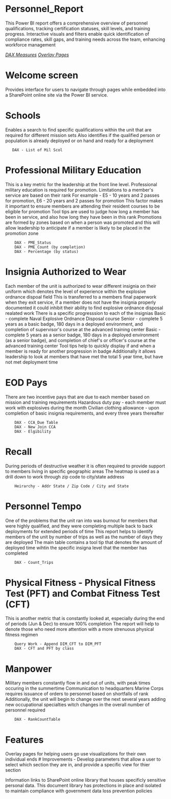 # Personnel_Report
This Power BI report offers a comprehensive overview of personnel qualifications, tracking certification statuses, skill levels, and training progress. Interactive visuals and filters enable quick identification of compliance rates, skill gaps, and training needs across the team, enhancing workforce management

*[DAX Measures](https://github.com/AdamClem/Personnel_Report/tree/main/DAX)*
*[Overlay Pages](https://github.com/AdamClem/Personnel_Report/tree/main/Overlay_Pages])*


# Welcome screen
Provides interface for users to navigate through pages while embedded into a SharePoint online site via the Power BI service.

# Schools
Enables a search to find specific qualifications within the unit that are required for different mission sets
Also identifies if the qualified person or population is already deployed or on hand and ready for a deployment

       DAX - List of Mil Scol

# Professional Military Education
This is a key metric for the leadership at the front line level. Professional military education is required for promotion. Limitations to a member's service are based on their rank
        For example - E5 - 10 years and 2 passes for promotion, E6 - 20 years and 2 passes for promotion
This factor makes it important to ensure members are attending their resident courses to be eligible for promotion
Tool tips are used to judge how long a member has been in service, and also how long they have been in this rank
        Promotions are formed by zones based on when a person was promoted and this will allow leadership to anticipate if a member is likely to be placed in the promotion zone

        DAX - PME_Status
        DAX - PME_Count (by completion)
        DAX - Percentage (by status)

# Insignia Authorized to Wear
Each member of the unit is authorized to wear different insignia on their uniform which denotes the level of experience within the explosive ordnance dispoal field
This is transferred to a members final paperwork when they exit service, if a member does not have the insignia properly documented it could inhibit their ability to find explosive ordnance disposal realated work
There is a specific progresssion to each of the insignias
        Basic - complete Naval Explosive Ordnance Disposal course
        Senior - complete 5 years as a basic badge, 180 days in a deployed environment, and completion of supervisor's course at the advanced training center
        Basic - complete 5 years as a senior badge, 180 days in a deployed environment (as a senior badge), and completion of chief's or officer's course at the advanced training center
Tool tips help to quickly display if and when a member is ready for another progression in badge
Additionally it allows leadership to look at members that have met the total 5 year time, but have not met deployment time

# EOD Pays
There are two incentive pays that are due to each member based on mission and training requirements
Hazardous duty pay - each member must work with explosives during the month
Civilian clothing allowance - upon completion of basic insignia requirements, and every three years thereafter

        DAX - CCA_Due Table
        DAX - New Join CCA
        DAX - Elgibility

# Recall
During periods of destructive weather it is often required to provide support to members living in specific geographic areas
The heatmap is used as a drill down to work through zip code to city/state address

        Heirarchy - Addr State / Zip Code / City and State

# Personnel Tempo
One of the problems that the unit ran into was burnout for members that were highly qualified, and they were completing multiple back to back deployments for extended periods of time
This report helps to identify members of the unit by number of trips as well as the number of days they are deployed
The main table contains a tool tip that denotes the amount of deployed time wihtin the specific insigna level that the member has completed

        DAX - Count_Trips

# Physical Fitness - Physical Fitness Test (PFT) and Combat Fitness Test (CFT)
This is another metric that is constantly looked at, especially during the end of periods (Jun & Dec) to ensure 100% completion
The report will help to denote those who need more attention with a more strenuous physical fitness regimen

        Query Work - Append DIM_CFT to DIM_PFT
        DAX - CFT and PFT by class

# Manpower
Military members constantly flow in and out of units, with peak times occuring in the summertime
Communication to headquarters Marine Corps requires issuance of orders to personnel based on shortfalls of rank
Additionally, the unit will begin to change over the next several years adding new occupational specialties witch changes in the overall number of personnel required

        DAX - RankCountTable

# Features
Overlay pages for helping users go use visualizations for their own individual ends
        # Improvements - Develop parameters that allow a user to select which section they are in, and provide a specific view for thier section

Information links to SharePoint online library that houses specificly sensitive personal data. This document library has protections in place and isolated to maintain compliance with government data loss prevention policies
